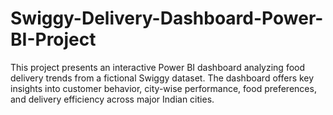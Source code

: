 # Swiggy-Delivery-Dashboard-Power-BI-Project
This project presents an interactive Power BI dashboard analyzing food delivery trends from a fictional Swiggy dataset. The dashboard offers key insights into customer behavior, city-wise performance, food preferences, and delivery efficiency across major Indian cities.
